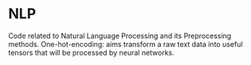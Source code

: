 # NLP
Code related to Natural Language Processing and its Preprocessing methods.
  One-hot-encoding: aims transform a raw text data into useful tensors that will be processed by neural networks.
